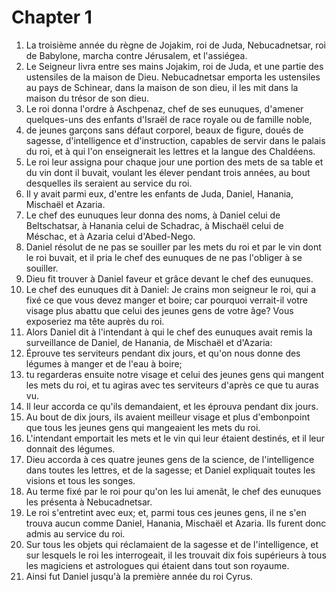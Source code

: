 # Chapter 1

1. La troisième année du règne de Jojakim, roi de Juda, Nebucadnetsar, roi de Babylone, marcha contre Jérusalem, et l'assiégea.
2. Le Seigneur livra entre ses mains Jojakim, roi de Juda, et une partie des ustensiles de la maison de Dieu. Nebucadnetsar emporta les ustensiles au pays de Schinear, dans la maison de son dieu, il les mit dans la maison du trésor de son dieu.
3. Le roi donna l'ordre à Aschpenaz, chef de ses eunuques, d'amener quelques-uns des enfants d'Israël de race royale ou de famille noble,
4. de jeunes garçons sans défaut corporel, beaux de figure, doués de sagesse, d'intelligence et d'instruction, capables de servir dans le palais du roi, et à qui l'on enseignerait les lettres et la langue des Chaldéens.
5. Le roi leur assigna pour chaque jour une portion des mets de sa table et du vin dont il buvait, voulant les élever pendant trois années, au bout desquelles ils seraient au service du roi.
6. Il y avait parmi eux, d'entre les enfants de Juda, Daniel, Hanania, Mischaël et Azaria.
7. Le chef des eunuques leur donna des noms, à Daniel celui de Beltschatsar, à Hanania celui de Schadrac, à Mischaël celui de Méschac, et à Azaria celui d'Abed-Nego.
8. Daniel résolut de ne pas se souiller par les mets du roi et par le vin dont le roi buvait, et il pria le chef des eunuques de ne pas l'obliger à se souiller.
9. Dieu fit trouver à Daniel faveur et grâce devant le chef des eunuques.
10. Le chef des eunuques dit à Daniel: Je crains mon seigneur le roi, qui a fixé ce que vous devez manger et boire; car pourquoi verrait-il votre visage plus abattu que celui des jeunes gens de votre âge? Vous exposeriez ma tête auprès du roi.
11. Alors Daniel dit à l'intendant à qui le chef des eunuques avait remis la surveillance de Daniel, de Hanania, de Mischaël et d'Azaria:
12. Éprouve tes serviteurs pendant dix jours, et qu'on nous donne des légumes à manger et de l'eau à boire;
13. tu regarderas ensuite notre visage et celui des jeunes gens qui mangent les mets du roi, et tu agiras avec tes serviteurs d'après ce que tu auras vu.
14. Il leur accorda ce qu'ils demandaient, et les éprouva pendant dix jours.
15. Au bout de dix jours, ils avaient meilleur visage et plus d'embonpoint que tous les jeunes gens qui mangeaient les mets du roi.
16. L'intendant emportait les mets et le vin qui leur étaient destinés, et il leur donnait des légumes.
17. Dieu accorda à ces quatre jeunes gens de la science, de l'intelligence dans toutes les lettres, et de la sagesse; et Daniel expliquait toutes les visions et tous les songes.
18. Au terme fixé par le roi pour qu'on les lui amenât, le chef des eunuques les présenta à Nebucadnetsar.
19. Le roi s'entretint avec eux; et, parmi tous ces jeunes gens, il ne s'en trouva aucun comme Daniel, Hanania, Mischaël et Azaria. Ils furent donc admis au service du roi.
20. Sur tous les objets qui réclamaient de la sagesse et de l'intelligence, et sur lesquels le roi les interrogeait, il les trouvait dix fois supérieurs à tous les magiciens et astrologues qui étaient dans tout son royaume.
21. Ainsi fut Daniel jusqu'à la première année du roi Cyrus.

